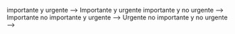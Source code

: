 importante y urgente        --> Importante y urgente
importante y no urgente			--> Importante
no importante y urgente			--> Urgente
no importante y no urgente	-->

